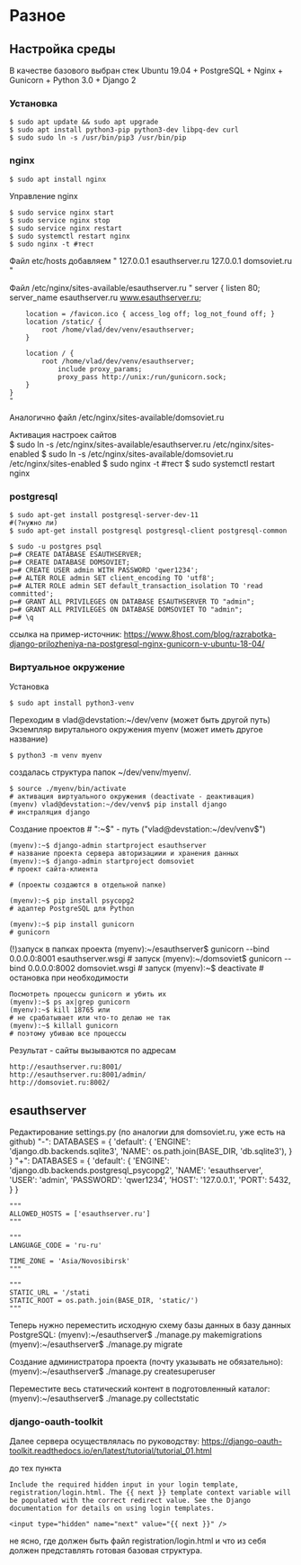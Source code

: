 # Разное

## Настройка среды

В качестве базового выбран стек Ubuntu 19.04 + PostgreSQL + Nginx + Gunicorn + Python 3.0 + Django 2

### Установка

    $ sudo apt update && sudo apt upgrade
    $ sudo apt install python3-pip python3-dev libpq-dev curl
    $ sudo sudo ln -s /usr/bin/pip3 /usr/bin/pip

### nginx

    $ sudo apt install nginx

Управление nginx

    $ sudo service nginx start
    $ sudo service nginx stop
    $ sudo service nginx restart 
    $ sudo systemctl restart nginx      
    $ sudo nginx -t #тест

Файл etc/hosts добавляем
"
    127.0.0.1	esauthserver.ru
    127.0.0.1	domsoviet.ru
"

Файл /etc/nginx/sites-available/esauthserver.ru
    "
    server {
        listen 80;
        server_name esauthserver.ru www.esauthserver.ru;

        location = /favicon.ico { access_log off; log_not_found off; }
        location /static/ {
            root /home/vlad/dev/venv/esauthserver;
        }

        location / {
            root /home/vlad/dev/venv/esauthserver;
                include proxy_params;
                proxy_pass http://unix:/run/gunicorn.sock;
        }
    }    
    "
Аналогично файл /etc/nginx/sites-available/domsoviet.ru

Активация настроек сайтов    
    $ sudo ln -s /etc/nginx/sites-available/esauthserver.ru /etc/nginx/sites-enabled
    $ sudo ln -s /etc/nginx/sites-available/domsoviet.ru /etc/nginx/sites-enabled
    $ sudo nginx -t #тест
    $ sudo systemctl restart nginx      
    
### postgresql

    $ sudo apt-get install postgresql-server-dev-11                        #(?нужно ли)
    $ sudo apt-get install postgresql postgresql-client postgresql-common

    $ sudo -u postgres psql
    p=# CREATE DATABASE ESAUTHSERVER;
    p=# CREATE DATABASE DOMSOVIET;
    p=# CREATE USER admin WITH PASSWORD 'qwer1234';
    p=# ALTER ROLE admin SET client_encoding TO 'utf8';
    p=# ALTER ROLE admin SET default_transaction_isolation TO 'read committed';
    p=# GRANT ALL PRIVILEGES ON DATABASE ESAUTHSERVER TO "admin";
    p=# GRANT ALL PRIVILEGES ON DATABASE DOMSOVIET TO "admin";
    p=# \q

ссылка на пример-источник:
https://www.8host.com/blog/razrabotka-django-prilozheniya-na-postgresql-nginx-gunicorn-v-ubuntu-18-04/

### Виртуальное окружение

Установка    

    $ sudo apt install python3-venv

Переходим в vlad@devstation:~/dev/venv (может быть другой путь)
Экземпляр вирутального окружения myenv (может иметь другое название)
  
    $ python3 -m venv myenv

создалась структура папок ~/dev/venv/myenv/.

    $ source ./myenv/bin/activate                                                # активация виртуального окружения (deactivate - деактивация)
    (myenv) vlad@devstation:~/dev/venv$ pip install django                       # инстраляция django

Создание проектов
    # ":~$" - путь ("vlad@devstation:~/dev/venv$")
    
    (myenv):~$ django-admin startproject esauthserver                              # название проекта сервера авторизациии и хранения данных 
    (myenv):~$ django-admin startproject domsoviet                                 # проект сайта-клиента
                                                                                   # (проекты создаются в отдельной папке)
    
    (myenv):~$ pip install psycopg2                                                # адаптер PostgreSQL для Python  

    (myenv):~$ pip install gunicorn                                                # gunicorn


(!)запуск в папках проекта 
    (myenv):~/esauthserver$ gunicorn --bind 0.0.0.0:8001 esauthserver.wsgi         # запуск
    (myenv):~/domsoviet$ gunicorn --bind 0.0.0.0:8002 domsoviet.wsgi               # запуск
    (myenv):~$ deactivate                                                          # остановка при необходимости
    
    Посмотреть процессы gunicorn и убить их
    (myenv):~$ ps ax|grep gunicorn
    (myenv):~$ kill 18765 или                                                 # не срабатывает или что-то делаю не так
    (myenv):~$ killall gunicorn                                               # поэтому убиваю все процессы 

Результат - сайты вызываются по адресам

    http://esauthserver.ru:8001/
    http://esauthserver.ru:8001/admin/
    http://domsoviet.ru:8002/

## esauthserver

Редактирование settings.py (по аналогии для domsoviet.ru, уже есть на github)
    "-":
    DATABASES = {
        'default': {
            'ENGINE': 'django.db.backends.sqlite3',
            'NAME': os.path.join(BASE_DIR, 'db.sqlite3'),
        }
    }
    "+":
    DATABASES = {
        'default': {
            'ENGINE': 'django.db.backends.postgresql_psycopg2',
            'NAME': 'esauthserver',
            'USER': 'admin',
            'PASSWORD': 'qwer1234',
            'HOST': '127.0.0.1',
            'PORT': 5432,
        }
    }

    """
    ALLOWED_HOSTS = ['esauthserver.ru']
    """

    """
    LANGUAGE_CODE = 'ru-ru'

    TIME_ZONE = 'Asia/Novosibirsk'
    """

    """
    STATIC_URL = '/stati
    STATIC_ROOT = os.path.join(BASE_DIR, 'static/')
    """

Теперь нужно переместить исходную схему базы данных в базу данных PostgreSQL:
    (myenv):~/esauthserver$ ./manage.py makemigrations
    (myenv):~/esauthserver$ ./manage.py migrate

Создание администратора проекта (почту указывать не обязательно):
    (myenv):~/esauthserver$ ./manage.py createsuperuser

Переместите весь статический контент в подготовленный каталог:
    (myenv):~/esauthserver$ ./manage.py collectstatic    


### django-oauth-toolkit
Далее сервера осуществлялась по руководству:
https://django-oauth-toolkit.readthedocs.io/en/latest/tutorial/tutorial_01.html

до тех пункта

    Include the required hidden input in your login template, registration/login.html. The {{ next }} template context variable will be populated with the correct redirect value. See the Django documentation for details on using login templates.

    <input type="hidden" name="next" value="{{ next }}" />

не ясно, где должен быть файл registration/login.html и что из себя должен представлять готовая базовая структура.

